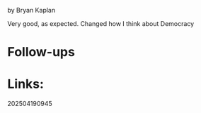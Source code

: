 by Bryan Kaplan 

Very good, as expected. Changed how I think about Democracy 




# Follow-ups


# Links: 



202504190945
